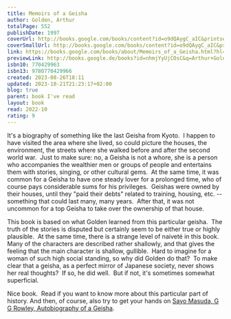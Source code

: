 ```yaml
---  
title: Memoirs of a Geisha  
author: Golden, Arthur  
totalPage: 552  
publishDate: 1997  
coverUrl: http://books.google.com/books/content?id=o9dQAygC_aIC&printsec=frontcover&img=1&zoom=1&source=gbs_api  
coverSmallUrl: http://books.google.com/books/content?id=o9dQAygC_aIC&printsec=frontcover&img=1&zoom=5&source=gbs_api  
link: https://books.google.com/books/about/Memoirs_of_a_Geisha.html?hl=&id=nhmjYyUjCOsC  
previewLink: http://books.google.de/books?id=nhmjYyUjCOsC&q=Arthur+Golden,+Memoirs+of+a+Geisha&dq=Arthur+Golden,+Memoirs+of+a+Geisha&hl=&as_pt=BOOKS&cd=2&source=gbs_api  
isbn10: 770429963  
isbn13: 9780770429966  
created: 2023-08-26T18:11  
updated: 2023-10-21T21:23:17+02:00  
blog: true  
parent: book I've read  
layout: book  
read: 2022-10  
rating: 9  
---  
```

  
It's a biography of something like the last Geisha from Kyoto.  I happen to have visited the area where she lived, so could picture the houses, the environment, the streets where she walked before and after the second world war.  Just to make sure: no, a Geisha is not a whore, she is a person who accompanies the wealthier men or groups of people and entertains them with stories, singing, or other cultural gems.  At the same time, it was common for a Geisha to have one steady lover for a prolonged time, who of course pays considerable sums for his privileges.  Geishas were owned by their houses, until they "paid their debts" related to training, housing, etc. -- something that could last many, many years.  After that, it was not uncommon for a top Geisha to take over the ownership of that house.    
  
This book is based on what Golden learned from this particular geisha.  The truth of the stories is disputed but certainly seem to be either true or highly plausible.  At the same time, there is a strange level of naiveté in this book.  Many of the characters are described rather shallowly, and that gives the feeling that the main character is shallow, gullible.  Hard to imagine for a woman of such high social standing, so why did Golden do that?  To make clear that a geisha, as a perfect mirror of Japanese society, never shows her real thoughts?  If so, he did well.  But if not, it's sometimes somewhat superficial.    
  
Nice book.  Read if you want to know more about this particular part of history.  And then, of course, also try to get your hands on [Sayo Masuda, G G Rowley, Autobiography of a Geisha](./Sayo%20Masuda,%20G%20G%20Rowley,%20Autobiography%20of%20a%20Geisha.md).